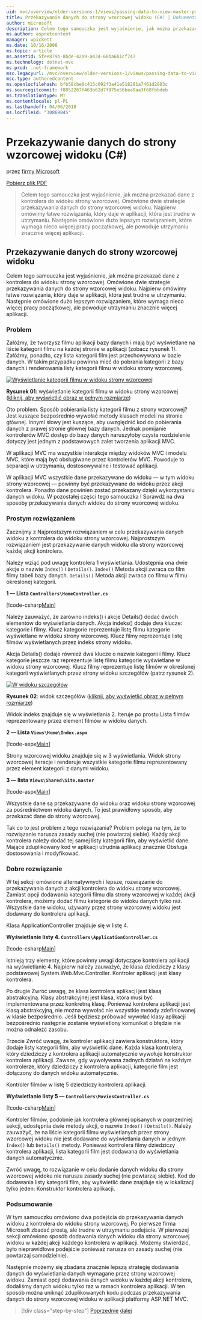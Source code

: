 ```yaml
---
uid: mvc/overview/older-versions-1/views/passing-data-to-view-master-pages-cs
title: Przekazywanie danych do strony wzorcowej widoku (C#) | Dokumentacja firmy Microsoft
author: microsoft
description: Celem tego samouczka jest wyjaśnienie, jak można przekazać dane z kontrolera do widoku strony wzorcowej. Omówione dwie strategie przekazywania danych do widoku m...
ms.author: aspnetcontent
manager: wpickett
ms.date: 10/16/2008
ms.topic: article
ms.assetid: 5fee879b-8bde-42a9-a434-60ba6b1cf747
ms.technology: dotnet-mvc
ms.prod: .net-framework
msc.legacyurl: /mvc/overview/older-versions-1/views/passing-data-to-view-master-pages-cs
msc.type: authoredcontent
ms.openlocfilehash: bfb58cbe0c415c092f3a41e518281a7461d2803c
ms.sourcegitcommit: f8852267f463b62d7f975e56bea9aa3f68fbbdeb
ms.translationtype: MT
ms.contentlocale: pl-PL
ms.lasthandoff: 04/06/2018
ms.locfileid: "30869845"
---
```

<a name="passing-data-to-view-master-pages-c"></a>Przekazywanie danych do strony wzorcowej widoku (C#)
====================
przez [firmy Microsoft](https://github.com/microsoft)

[Pobierz plik PDF](http://download.microsoft.com/download/e/f/3/ef3f2ff6-7424-48f7-bdaa-180ef64c3490/ASPNET_MVC_Tutorial_13_CS.pdf)

> Celem tego samouczka jest wyjaśnienie, jak można przekazać dane z kontrolera do widoku strony wzorcowej. Omówione dwie strategie przekazywania danych do strony wzorcowej widoku. Najpierw omówimy łatwe rozwiązania, który daje w aplikacji, która jest trudne w utrzymaniu. Następnie omówione dużo lepszym rozwiązaniem, które wymaga nieco więcej pracy początkowej, ale powoduje utrzymaniu znacznie więcej aplikacji.


## <a name="passing-data-to-view-master-pages"></a>Przekazywanie danych do strony wzorcowej widoku

Celem tego samouczka jest wyjaśnienie, jak można przekazać dane z kontrolera do widoku strony wzorcowej. Omówione dwie strategie przekazywania danych do strony wzorcowej widoku. Najpierw omówimy łatwe rozwiązania, który daje w aplikacji, która jest trudne w utrzymaniu. Następnie omówione dużo lepszym rozwiązaniem, które wymaga nieco więcej pracy początkowej, ale powoduje utrzymaniu znacznie więcej aplikacji.

### <a name="the-problem"></a>Problem

Załóżmy, że tworzysz filmu aplikacji bazy danych i mają być wyświetlane na liście kategorii filmu na każdej stronie w aplikacji (zobacz rysunek 1). Załóżmy, ponadto, czy lista kategorii film jest przechowywana w bazie danych. W takim przypadku powinna mieć do pobrania kategorii z bazy danych i renderowania listy kategorii filmu w widoku strony wzorcowej.


[![Wyświetlanie kategorii filmu w widoku strony wzorcowej](passing-data-to-view-master-pages-cs/_static/image2.png)](passing-data-to-view-master-pages-cs/_static/image1.png)

**Rysunek 01**: wyświetlanie kategorii filmu w widoku strony wzorcowej ([kliknij, aby wyświetlić obraz w pełnym rozmiarze](passing-data-to-view-master-pages-cs/_static/image3.png))


Oto problem. Sposób pobierania listy kategorii filmu z strony wzorcowej? Jest kuszące bezpośrednio wywołać metody klasach modeli na stronie głównej. Innymi słowy jest kuszące, aby uwzględnić kod do pobierania danych z prawej stronie głównej bazy danych. Jednak pomijanie kontrolerów MVC dostęp do bazy danych naruszyłoby czyste rozdzielenie dotyczy jest jednym z podstawowych zalet tworzenia aplikacji MVC.

W aplikacji MVC ma wszystkie interakcje między widoków MVC i modelu MVC, które mają być obsługiwane przez kontrolerów MVC. Powoduje to separacji w utrzymaniu, dostosowywalne i testować aplikacji.

W aplikacji MVC wszystkie dane przekazywane do widoku — w tym widoku strony wzorcowej — powinny być przekazywane do widoku przez akcji kontrolera. Ponadto dane powinien zostać przekazany dzięki wykorzystaniu danych widoku. W pozostałej części tego samouczka I Sprawdź na dwa sposoby przekazywania danych widoku do strony wzorcowej widoku.

### <a name="the-simple-solution"></a>Prostym rozwiązaniem

Zacznijmy z Najprostszym rozwiązaniem w celu przekazywania danych widoku z kontrolera do widoku strony wzorcowej. Najprostszym rozwiązaniem jest przekazywanie danych widoku dla strony wzorcowej każdej akcji kontrolera.

Należy wziąć pod uwagę kontrolera 1 wyświetlania. Udostępnia ona dwie akcje o nazwie `Index()` i `Details()`. `Index()` Metoda akcji zwraca co film filmy tabeli bazy danych. `Details()` Metoda akcji zwraca co filmu w filmu określonej kategorii.

**1 — Lista `Controllers\HomeController.cs`**

[!code-csharp[Main](passing-data-to-view-master-pages-cs/samples/sample1.cs)]

Należy zauważyć, że zarówno indeks() i akcje Details() dodać dwóch elementów do wyświetlania danych. Akcja indeks() dodaje dwa klucze: kategorie i filmy. Klucz kategorie reprezentuje listę filmu kategorie wyświetlane w widoku strony wzorcowej. Klucz filmy reprezentuje listę filmów wyświetlanych przez indeks strony widoku.

Akcja Details() dodaje również dwa klucze o nazwie kategorii i filmy. Klucz kategorie jeszcze raz reprezentuje listę filmu kategorie wyświetlane w widoku strony wzorcowej. Klucz filmy reprezentuje listę filmów w określonej kategorii wyświetlanych przez strony widoku szczegółów (patrz rysunek 2).


[![W widoku szczegółów](passing-data-to-view-master-pages-cs/_static/image5.png)](passing-data-to-view-master-pages-cs/_static/image4.png)

**Rysunek 02**: widok szczegółów ([kliknij, aby wyświetlić obraz w pełnym rozmiarze](passing-data-to-view-master-pages-cs/_static/image6.png))


Widok indeks znajduje się w wyświetlania 2. Iteruje po prostu Lista filmów reprezentowany przez element filmów w widoku danych.

**2 — Lista `Views\Home\Index.aspx`**

[!code-aspx[Main](passing-data-to-view-master-pages-cs/samples/sample2.aspx)]

Strony wzorcowej widoku znajduje się w 3 wyświetlania. Widok strony wzorcowej iteracje i renderuje wszystkie kategorie filmu reprezentowany przez element kategorii z danymi widoku.

**3 — lista `Views\Shared\Site.master`**

[!code-aspx[Main](passing-data-to-view-master-pages-cs/samples/sample3.aspx)]

Wszystkie dane są przekazywane do widoku oraz widoku strony wzorcowej za pośrednictwem widoku danych. To jest prawidłowy sposób, aby przekazać dane do strony wzorcowej.

Tak co to jest problem z tego rozwiązania? Problem polega na tym, że to rozwiązanie narusza zasady suchej (nie powtarzaj siebie). Każdy akcji kontrolera należy dodać tej samej listy kategorii film, aby wyświetlić dane. Mające zduplikowany kod w aplikacji utrudnia aplikacji znacznie Obsługa dostosowania i modyfikować.

### <a name="the-good-solution"></a>Dobre rozwiązanie

W tej sekcji omówione alternatywnych i lepsze, rozwiązanie do przekazywania danych z akcji kontrolera do widoku strony wzorcowej. Zamiast opcji dodawania kategorii filmu dla strony wzorcowej w każdej akcji kontrolera, możemy dodać filmu kategorie do widoku danych tylko raz. Wszystkie dane widoku, używany przez strony wzorcowej widoku jest dodawany do kontrolera aplikacji.

Klasa ApplicationController znajduje się w listę 4.

**Wyświetlanie listy 4. `Controllers\ApplicationController.cs`**

[!code-csharp[Main](passing-data-to-view-master-pages-cs/samples/sample4.cs)]

Istnieją trzy elementy, które powinny uwagi dotyczące kontrolera aplikacji na wyświetlanie 4. Najpierw należy zauważyć, że klasa dziedziczy z klasy podstawowej System.Web.Mvc.Controller. Kontroler aplikacji jest klasy kontrolera.

Po drugie Zwróć uwagę, że klasa kontrolera aplikacji jest klasą abstrakcyjną. Klasy abstrakcyjnej jest klasa, która musi być implementowana przez konkretną klasę. Ponieważ kontrolera aplikacji jest klasą abstrakcyjną, nie można wywołać nie wszystkie metody zdefiniowanej w klasie bezpośrednio. Jeśli będziesz próbować wywołać klasy aplikacji bezpośrednio następnie zostanie wyświetlony komunikat o błędzie nie można odnaleźć zasobu.

Trzecie Zwróć uwagę, że kontroler aplikacji zawiera konstruktora, który dodaje listy kategorii film, aby wyświetlić dane. Każda klasa kontrolera, który dziedziczy z kontrolera aplikacji automatycznie wywołuje konstruktor kontrolera aplikacji. Zawsze, gdy wywoływana żadnych działań na każdym kontrolerze, który dziedziczy z kontrolera aplikacji, kategorie film jest dołączony do danych widoku automatycznie.

Kontroler filmów w listę 5 dziedziczy kontrolera aplikacji.

**Wyświetlanie listy 5 — `Controllers\MoviesController.cs`**

[!code-csharp[Main](passing-data-to-view-master-pages-cs/samples/sample5.cs)]

Kontroler filmów, podobnie jak kontrolera głównej opisanych w poprzedniej sekcji, udostępnia dwie metody akcji, o nazwie `Index()` i `Details()`. Należy zauważyć, że na liście kategorii filmu wyświetlanych przez strony wzorcowej widoku nie jest dodawane do wyświetlania danych w jednym `Index()` lub `Details()` metody. Ponieważ kontrolera filmy dziedziczy kontrolera aplikacji, lista kategorii film jest dodawana do wyświetlania danych automatycznie.

Zwróć uwagę, to rozwiązanie w celu dodanie danych widoku dla strony wzorcowej widoku nie narusza zasady suchej (nie powtarzaj siebie). Kod do dodawania listy kategorii film, aby wyświetlić dane znajduje się w lokalizacji tylko jeden: Konstruktor kontrolera aplikacji.

### <a name="summary"></a>Podsumowanie

W tym samouczku omówiono dwa podejścia do przekazywania danych widoku z kontrolera do widoku strony wzorcowej. Po pierwsze firma Microsoft zbadać prostą, ale trudne w utrzymaniu podejście. W pierwszej sekcji omówiono sposób dodawania danych widoku dla strony wzorcowej widoku w każdej akcji każdego kontrolera w aplikacji. Możemy stwierdzić, było nieprawidłowe podejście ponieważ narusza on zasady suchej (nie powtarzaj samodzielnie).

Następnie możemy się zbadana znacznie lepszą strategię dodawania danych do wyświetlania danych wymagane przez strony wzorcowej widoku. Zamiast opcji dodawania danych widoku w każdej akcji kontrolera, dodaliśmy danych widoku tylko raz w ramach kontrolera aplikacji. W ten sposób można uniknąć zduplikowanych kodu podczas przekazywania danych do strony wzorcowej widoku w aplikacji platformy ASP.NET MVC.

> [!div class="step-by-step"]
> [Poprzednie](creating-page-layouts-with-view-master-pages-cs.md)
> [dalej](asp-net-mvc-views-overview-vb.md)

